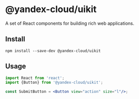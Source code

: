 # @yandex-cloud/uikit

A set of React components for building rich web applications.

## Install

```shell
npm install --save-dev @yandex-cloud/uikit
```

## Usage

```jsx
import React from 'react';
import {Button} from '@yandex-cloud/uikit';

const SubmitButton = <Button view="action" size="l"/>;
```
